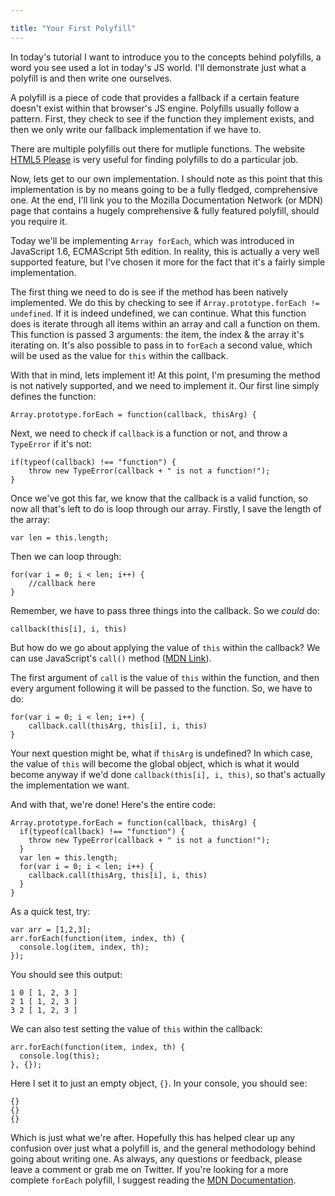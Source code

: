 ```yaml
---

title: "Your First Polyfill"
---
```


In today's tutorial I want to introduce you to the concepts behind polyfills, a word you see used a lot in today's JS world. I'll demonstrate just what a polyfill is and then write one ourselves.

A polyfill is a piece of code that provides a fallback if a certain feature doesn't exist within that browser's JS engine. Polyfills usually follow a pattern. First, they check to see if the function they implement exists, and then we only write our fallback implementation if we have to.

There are multiple polyfills out there for mutliple functions. The website [HTML5 Please](http://html5please.com/) is very useful for finding polyfills to do a particular job.

Now, lets get to our own implementation. I should note as this point that this implementation is by no means going to be a fully fledged, comprehensive one. At the end, I'll link you to the Mozilla Documentation Network (or MDN) page that contains a hugely comprehensive & fully featured polyfill, should you require it.

Today we'll be implementing `Array forEach`, which was introduced in JavaScript 1.6, ECMAScript 5th edition. In reality, this is actually a very well supported feature, but I've chosen it more for the fact that it's a fairly simple implementation.

The first thing we need to do is see if the method has been natively implemented. We do this by checking to see if `Array.prototype.forEach != undefined`. If it is indeed undefined, we can continue. What this function does is iterate through all items within an array and call a function on them. This function is passed 3 arguments: the item, the index & the array it's iterating on. It's also possible to pass in to `forEach` a second value, which will be used as the value for `this` within the callback.

With that in mind, lets implement it! At this point, I'm presuming the method is not natively supported, and we need to implement it. Our first line simply defines the function:

    Array.prototype.forEach = function(callback, thisArg) {

Next, we need to check if `callback` is a function or not, and throw a `TypeError` if it's not:

    if(typeof(callback) !== "function") {
        throw new TypeError(callback + " is not a function!");
    }

Once we've got this far, we know that the callback is a valid function, so now all that's left to do is loop through our array. Firstly, I save the length of the array:

    var len = this.length;

Then we can loop through:

    for(var i = 0; i < len; i++) {
        //callback here
    }

Remember, we have to pass three things into the callback. So we _could_ do:

    callback(this[i], i, this)

But how do we go about applying the value of `this` within the callback? We can use JavaScript's `call()` method ([MDN Link](https://developer.mozilla.org/en/JavaScript/Reference/Global_Objects/Function/call)).

The first argument of `call` is the value of `this` within the function, and then every argument following it will be passed to the function. So, we have to do:

    for(var i = 0; i < len; i++) {
        callback.call(thisArg, this[i], i, this)
    }

Your next question might be, what if `thisArg` is undefined? In which case, the value of `this` will become the global object, which is what it would become anyway if we'd done `callback(this[i], i, this)`, so that's actually the implementation we want.

And with that, we're done! Here's the entire code:

    Array.prototype.forEach = function(callback, thisArg) {
      if(typeof(callback) !== "function") {
        throw new TypeError(callback + " is not a function!");
      }
      var len = this.length;
      for(var i = 0; i < len; i++) {
        callback.call(thisArg, this[i], i, this)
      }
    }

As a quick test, try:

    var arr = [1,2,3];
    arr.forEach(function(item, index, th) {
      console.log(item, index, th);
    });

You should see this output:

    1 0 [ 1, 2, 3 ]
    2 1 [ 1, 2, 3 ]
    3 2 [ 1, 2, 3 ]

We can also test setting the value of `this` within the callback:

    arr.forEach(function(item, index, th) {
      console.log(this);
    }, {});

Here I set it to just an empty object, `{}`. In your console, you should see:

    {}
    {}
    {}

Which is just what we're after. Hopefully this has helped clear up any confusion over just what a polyfill is, and the general methodology behind going about writing one. As always, any questions or feedback, please leave a comment or grab me on Twitter. If you're looking for a more complete `forEach` polyfill, I suggest reading the [MDN Documentation](https://developer.mozilla.org/en/JavaScript/Reference/Global_Objects/Array/forEach).
